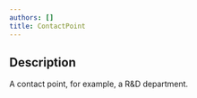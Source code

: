 ```yaml
---
authors: []
title: ContactPoint
---
```


## Description

A contact point, for example, a R&D department.
